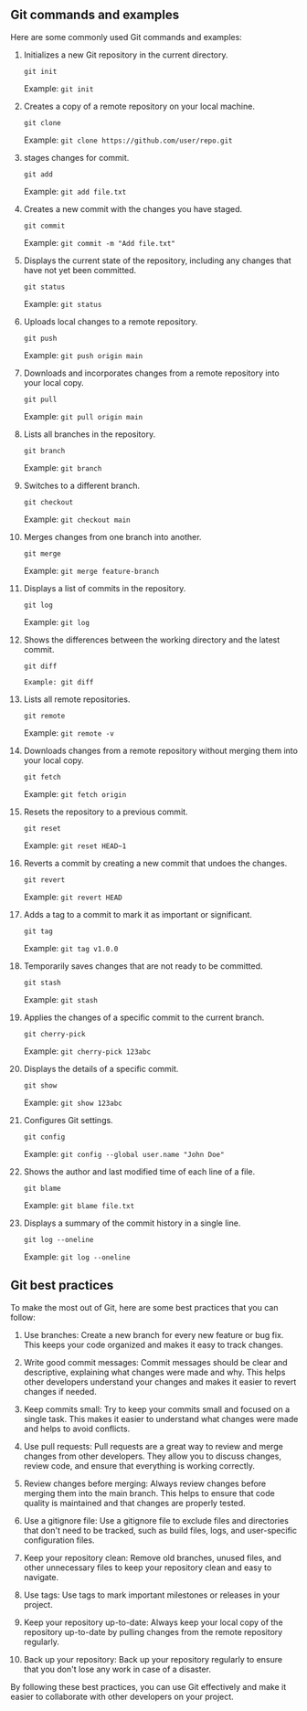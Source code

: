 Git commands and examples
--------------------------
Here are some commonly used Git commands and examples:

1) Initializes a new Git repository in the current directory.

    `git init`

    Example: `git init`

2) Creates a copy of a remote repository on your local machine.

    `git clone` 
    
    Example: `git clone https://github.com/user/repo.git`

3) stages changes for commit.

    `git add` 
    
    Example: `git add file.txt`
             

4) Creates a new commit with the changes you have staged.

    `git commit` 

    Example: `git commit -m "Add file.txt"`

5) Displays the current state of the repository, including any changes that have not yet been committed.

    `git status` 

    Example: `git status`

6) Uploads local changes to a remote repository.

    `git push`

    Example: `git push origin main`

7) Downloads and incorporates changes from a remote repository into your local copy.

    `git pull` 

    Example: `git pull origin main`

8) Lists all branches in the repository.    

    `git branch` 

    Example: `git branch`

9) Switches to a different branch.    

    `git checkout` 

    Example: `git checkout main`

10) Merges changes from one branch into another.

    `git merge` 

    Example: `git merge feature-branch`

11) Displays a list of commits in the repository.

    `git log`

    Example: `git log`


12) Shows the differences between the working directory and the latest commit.

    `git diff` 
    
    `Example: git diff`


13) Lists all remote repositories.

    `git remote`

    Example: `git remote -v`


12) Downloads changes from a remote repository without merging them into your local copy.

    `git fetch`
    
    Example: `git fetch origin`


13) Resets the repository to a previous commit.
    
    `git reset`

    Example: `git reset HEAD~1`

14) Reverts a commit by creating a new commit that undoes the changes.

    `git revert`

    Example: `git revert HEAD`

15) Adds a tag to a commit to mark it as important or significant.

    `git tag` 

    Example: `git tag v1.0.0`


16) Temporarily saves changes that are not ready to be committed.

    `git stash`
    
    Example: `git stash`


17) Applies the changes of a specific commit to the current branch.
    
    `git cherry-pick`
    
    Example: `git cherry-pick 123abc`

18) Displays the details of a specific commit.    

    `git show`

    Example: `git show 123abc`


19) Configures Git settings.

    `git config` 
    
    Example: `git config --global user.name "John Doe"`

20) Shows the author and last modified time of each line of a file.

    `git blame` 
    
    Example: `git blame file.txt`

21) Displays a summary of the commit history in a single line.

    `git log --oneline`

    Example: `git log --oneline`
    
    
   Git best practices
   -------------
   
 To make the most out of Git, here are some best practices that you can follow:

1) Use branches: Create a new branch for every new feature or bug fix. This keeps your code organized and makes it easy to track changes.


2) Write good commit messages: Commit messages should be clear and descriptive, explaining what changes were made and why. This helps other developers understand your changes and makes it easier to revert changes if needed.

3) Keep commits small: Try to keep your commits small and focused on a single task. This makes it easier to understand what changes were made and helps to avoid conflicts.

4) Use pull requests: Pull requests are a great way to review and merge changes from other developers. They allow you to discuss changes, review code, and ensure that everything is working correctly.

5) Review changes before merging: Always review changes before merging them into the main branch. This helps to ensure that code quality is maintained and that changes are properly tested.

6) Use a gitignore file: Use a gitignore file to exclude files and directories that don't need to be tracked, such as build files, logs, and user-specific configuration files.

7) Keep your repository clean: Remove old branches, unused files, and other unnecessary files to keep your repository clean and easy to navigate.

8) Use tags: Use tags to mark important milestones or releases in your project.

9) Keep your repository up-to-date: Always keep your local copy of the repository up-to-date by pulling changes from the remote repository regularly.

10) Back up your repository: Back up your repository regularly to ensure that you don't lose any work in case of a disaster.

By following these best practices, you can use Git effectively and make it easier to collaborate with other developers on your project.





